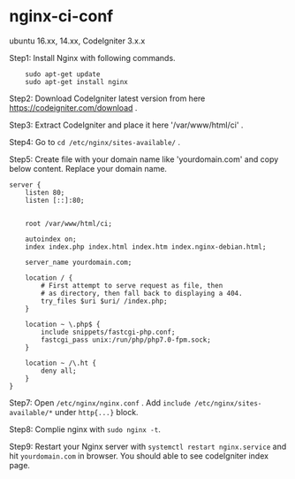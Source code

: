 # nginx-ci-conf

ubuntu 16.xx, 14.xx, CodeIgniter 3.x.x

Step1: Install Nginx with following commands.
        
        sudo apt-get update
        sudo apt-get install nginx
        

Step2: Download CodeIgniter latest version from here https://codeigniter.com/download .

Step3: Extract CodeIgniter and place it here '/var/www/html/ci' .

Step4: Go to `cd /etc/nginx/sites-available/` . 

Step5: Create file with your domain name like 'yourdomain.com' and copy below content. Replace your domain name.

	server {
		listen 80;
		listen [::]:80;


		root /var/www/html/ci;

		autoindex on;
		index index.php index.html index.htm index.nginx-debian.html;

		server_name yourdomain.com;

		location / {
			# First attempt to serve request as file, then
			# as directory, then fall back to displaying a 404.
			try_files $uri $uri/ /index.php;
		}

		location ~ \.php$ {
			include snippets/fastcgi-php.conf;
			fastcgi_pass unix:/run/php/php7.0-fpm.sock;
		}

		location ~ /\.ht {
			deny all;
		}
	}

Step7: Open ```/etc/nginx/nginx.conf``` . Add ```include /etc/nginx/sites-available/*``` under ```http{...}``` block.

Step8: Complie nginx with ```sudo nginx -t```.

Step9: Restart your Nginx server with ```systemctl restart nginx.service``` and hit ```yourdomain.com``` in browser. You should able to see codeIgniter index page.
 
